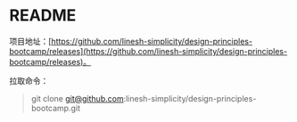 # README

项目地址：[https://github.com/linesh-simplicity/design-principles-bootcamp/releases](https://github.com/linesh-simplicity/design-principles-bootcamp/releases)。

拉取命令：

> git clone git@github.com:linesh-simplicity/design-principles-bootcamp.git

